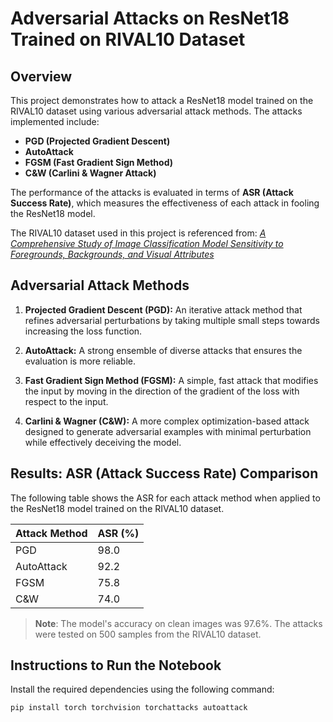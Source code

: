 # Adversarial Attacks on ResNet18 Trained on RIVAL10 Dataset

## Overview

This project demonstrates how to attack a ResNet18 model trained on the RIVAL10 dataset using various adversarial attack methods. The attacks implemented include:

- **PGD (Projected Gradient Descent)**
- **AutoAttack**
- **FGSM (Fast Gradient Sign Method)**
- **C&W (Carlini & Wagner Attack)**

The performance of the attacks is evaluated in terms of **ASR (Attack Success Rate)**, which measures the effectiveness of each attack in fooling the ResNet18 model. 

The RIVAL10 dataset used in this project is referenced from: [*A Comprehensive Study of Image Classification Model Sensitivity to Foregrounds, Backgrounds, and Visual Attributes*](https://arxiv.org/abs/2201.10766)
 
## Adversarial Attack Methods

1. **Projected Gradient Descent (PGD):** An iterative attack method that refines adversarial perturbations by taking multiple small steps towards increasing the loss function.
   
2. **AutoAttack:** A strong ensemble of diverse attacks that ensures the evaluation is more reliable.

3. **Fast Gradient Sign Method (FGSM):** A simple, fast attack that modifies the input by moving in the direction of the gradient of the loss with respect to the input.

4. **Carlini & Wagner (C&W):** A more complex optimization-based attack designed to generate adversarial examples with minimal perturbation while effectively deceiving the model.

## Results: ASR (Attack Success Rate) Comparison

The following table shows the ASR for each attack method when applied to the ResNet18 model trained on the RIVAL10 dataset.

| **Attack Method** | **ASR (%)** |
|-------------------|-------------|
| PGD               |    98.0     |
| AutoAttack        |    92.2     |
| FGSM              |    75.8     |
| C&W               |    74.0     |

> **Note**: The model's accuracy on clean images was 97.6%. The attacks were tested on 500 samples from the RIVAL10 dataset.

## Instructions to Run the Notebook

Install the required dependencies using the following command:

   ```bash
   pip install torch torchvision torchattacks autoattack 
